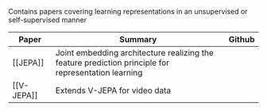 
Contains papers covering learning representations in an unsupervised or self-supervised manner

| Paper          | Summary                                                                                             | Github |
| -------------- | --------------------------------------------------------------------------------------------------- | ------ |
| [[JEPA]]<br>   | Joint embedding architecture realizing the feature prediction principle for representation learning |        |
| [[V-JEPA]]<br> | Extends V-JEPA for video data                                                                       |        |



